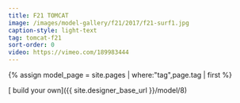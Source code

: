 ```yaml
---
title: F21 TOMCAT
image: /images/model-gallery/f21/2017/f21-surf1.jpg
caption-style: light-text
tag: tomcat-f21
sort-order: 0
video: https://vimeo.com/189983444
---
```

{% assign model_page = site.pages | where:"tag",page.tag | first %}

[ build your own]({{ site.designer_base_url }}/model/8)
